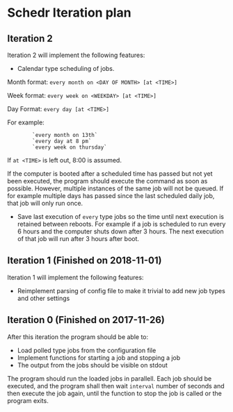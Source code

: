 # Schedr Iteration plan

## Iteration 2
Iteration 2 will implement the following features:

- Calendar type scheduling of jobs.

Month format: `every month on <DAY OF MONTH> [at <TIME>]`

Week format: `every week on <WEEKDAY> [at <TIME>]`

Day Format: `every day [at <TIME>]`

For example:

```
        `every month on 13th`
        `every day at 8 pm`
        `every week on thursday`
```

If `at <TIME>` is left out, 8:00 is assumed.

If the computer is booted after a scheduled time has passed but not yet been executed, the program should execute the command as soon as possible. However, multiple instances of the same job will not be queued. If for example multiple days has passed since the last scheduled daily job, that job will only run once.

- Save last execution of `every` type jobs so the time until next execution is retained between reboots. For example if a job is scheduled to run every 6 hours and the computer shuts down after 3 hours. The next execution of that job will run after 3 hours after boot.

## Iteration 1 (Finished on 2018-11-01)
Iteration 1 will implement the following features:

- Reimplement parsing of config file to make it trivial to add new job types and other settings

## Iteration 0 (Finished on 2017-11-26)
After this iteration the program should be able to:

- Load polled type jobs from the configuration file
- Implement functions for starting a job and stopping a job 
- The output from the jobs should be visible on stdout

The program should run the loaded jobs in parallell. Each job should be executed, and the program shall then wait `interval` number of seconds and then execute the job again, until the function to stop the job is called or the program exits. 
